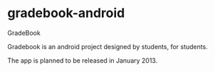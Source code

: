 gradebook-android
=================

GradeBook

Gradebook is an android project designed by students, for students.

The app is planned to be released in January 2013.